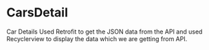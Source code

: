 # CarsDetail
Car Details
Used Retrofit to get the JSON data from the API and used Recyclerview to display the data which we are getting from API.
